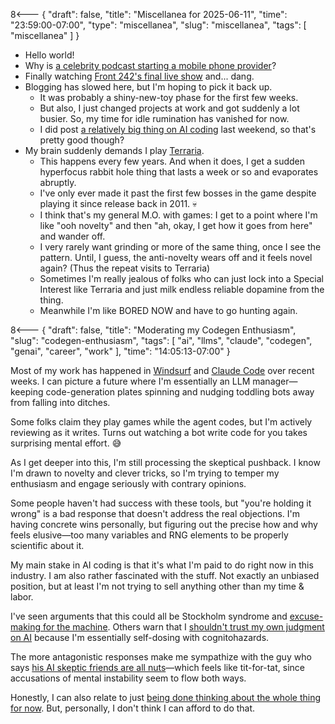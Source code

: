 8<--- { "draft": false, "title": "Miscellanea for 2025-06-11", "time": "23:59:00-07:00", "type": "miscellanea", "slug": "miscellanea", "tags": [ "miscellanea" ] }

- Hello world!
- Why is [a celebrity podcast starting a mobile phone provider](https://www.hollywoodreporter.com/business/business-news/smartless-mobile-jason-bateman-will-arnett-mobile-business-1236261243/)?
- Finally watching [Front 242's final live show](https://www.youtube.com/watch?app=desktop&v=vbwSXVRwKUo) and... dang.
- Blogging has slowed here, but I'm hoping to pick it back up.
	- It was probably a shiny-new-toy phase for the first few weeks.
	- But also, I just changed projects at work and got suddenly a lot busier. So, my time for idle rumination has vanished for now.
	- I did post [a relatively big thing on AI coding](https://blog.lmorchard.com/2025/06/07/semi-automatic-coding/) last weekend, so that's pretty good though?
- My brain suddenly demands I play [Terraria](https://www.terraria.org/).
	- This happens every few years. And when it does, I get a sudden hyperfocus rabbit hole thing that lasts a week or so and evaporates abruptly.
	- I've only ever made it past the first few bosses in the game despite playing it since release back in 2011. 💀
	- I think that's my general M.O. with games: I get to a point where I'm like "ooh novelty" and then "ah, okay, I get how it goes from here" and wander off.
	- I very rarely want grinding or more of the same thing, once I see the pattern. Until, I guess, the anti-novelty wears off and it feels novel again? (Thus the repeat visits to Terraria)
	- Sometimes I'm really jealous of folks who can just lock into a Special Interest like Terraria and just milk endless reliable dopamine from the thing.
	- Meanwhile I'm like BORED NOW and have to go hunting again.

8<--- { "draft": false, "title": "Moderating my Codegen Enthusiasm", "slug": "codegen-enthusiasm", "tags": [ "ai", "llms", "claude", "codegen", "genai", "career", "work" ], "time": "14:05:13-07:00" }

Most of my work has happened in [Windsurf](https://windsurf.com/) and [Claude Code](https://www.anthropic.com/claude-code) over recent weeks. I can picture a future where I'm essentially an LLM manager—keeping code-generation plates spinning and nudging toddling bots away from falling into ditches.

Some folks claim they play games while the agent codes, but I'm actively reviewing as it writes. Turns out watching a bot write code for you takes surprising mental effort. 😅

As I get deeper into this, I'm still processing the skeptical pushback. I know I'm drawn to novelty and clever tricks, so I'm trying to temper my enthusiasm and engage seriously with contrary opinions.

Some people haven't had success with these tools, but "you're holding it wrong" is a bad response that doesn't address the real objections. I'm having concrete wins personally, but figuring out the precise how and why feels elusive—too many variables and RNG elements to be properly scientific about it.

My main stake in AI coding is that it's what I'm paid to do right now in this industry. I am also rather fascinated with the stuff. Not exactly an unbiased position, but at least I'm not trying to sell anything other than my time & labor.

I've seen arguments that this could all be Stockholm syndrome and [excuse-making for the machine](https://ferd.ca/the-gap-through-which-we-praise-the-machine.html). Others warn that I [shouldn't trust my own judgment on AI](https://www.baldurbjarnason.com/2025/trusting-your-own-judgement-on-ai/) because I'm essentially self-dosing with cognitohazards.

The more antagonistic responses make me sympathize with the guy who says [his AI skeptic friends are all nuts](https://fly.io/blog/youre-all-nuts/)—which feels like tit-for-tat, since accusations of mental instability seem to flow both ways.

Honestly, I can also relate to just [being done thinking about the whole thing for now](https://blog.glyph.im/2025/06/i-think-im-done-thinking-about-genai-for-now.html). But, personally, I don't think I can afford to do that.

